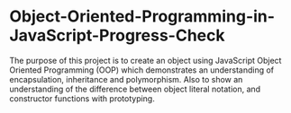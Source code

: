 # Object-Oriented-Programming-in-JavaScript-Progress-Check
The purpose of this project is to create an object using JavaScript Object Oriented Programming (OOP) which demonstrates an understanding of encapsulation, inheritance and polymorphism.  Also to show an understanding of the difference between object literal notation, and constructor functions with prototyping. 
